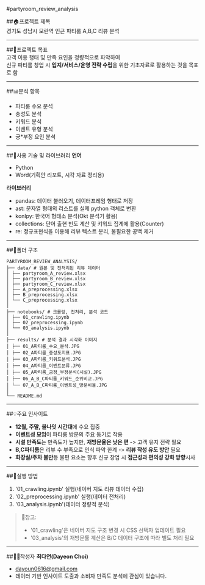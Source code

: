 #partyroom_review_analysis

##🏠프로젝트 제목<br>
경기도 성남시 모란역 인근 파티룸 A,B,C 리뷰 분석

---

##🎯프로젝트 목표<br> 
고객 이용 행태 및 만족 요인을 정량적으로 파악하여<br>
신규 파티룸 창업 시 **입지/서비스/운영 전략 수립**을 위한 기초자료로 활용하는 것을 목표로 함

---

##📊분석 항목
- 파티룸 수요 분석
- 충성도 분석
- 키워드 분석
- 이벤트 유형 분석
- 긍*부정 요인 분석

---

##🧰사용 기술 및 라이브러리
**언어**
- Python
- Word(기획안 리포트, 시각 자료 정리용)

**라이브러리**
- pandas: 데이터 불러오기, 데이터프레임 형태로 저장
- ast: 문자열 형태의 리스트를 실제 python 객체로 변환
- konlpy: 한국어 형태소 분석(Okt 분석기 활용)
- collections: 단어 출현 빈도 계산 및 키워드 집계에 활용(Counter)
- re: 정규표현식을 이용해 리뷰 텍스트 분리, 불필요한 공백 제거

---

##📂폴더 구조
```
PARTYROOM_REVIEW_ANALYSIS/
├── data/ # 원본 및 전처리된 리뷰 데이터
│ ├── partyroom_A_review.xlsx
│ ├── partyroom_B_review.xlsx
│ ├── partyroom_C_review.xlsx
│ ├── A_preprocessing.xlsx
│ ├── B_preprocessing.xlsx
│ └── C_preprocessing.xlsx
│
├── notebooks/ # 크롤링, 전처리, 분석 코드
│ ├── 01_crawling.ipynb
│ ├── 02_preprocessing.ipynb
│ └── 03_analysis.ipynb
│
├── results/ # 분석 결과 시각화 이미지
│ ├── 01_A파티룸_수요_분석.JPG
│ ├── 02_A파티룸_충성도지표.JPG
│ ├── 03_A파티룸_키워드분석.JPG
│ ├── 04_A파티룸_이벤트분류.JPG
│ ├── 05_A파티룸_긍정_부정분석(시설).JPG
│ ├── 06_A_B_C파티룸_키워드_순위비교.JPG
│ └── 07_A_B_C파티룸_이벤트성_방문비율.JPG
│
└── README.md
```  

---

##💡주요 인사이트
- **12월, 주말, 올나잇 시간대**에 수요 집중
- **이벤트성 모임**이 파티룸 방문의 주요 동기로 작용
- **시설 만족도**는 만족도가 높지만, **재방문율은 낮은 편** -> 고객 유지 전략 필요
- **B,C파티룸**은 리뷰 수 부족으로 인식 파악 한계 -> **리뷰 작성 유도 방안** 필요
- **화장실/주차 불만**등 불편 요소는 향후 신규 창업 시 **접근성과 편의성 강화 방향**시사

---

##🚀실행 방법
1. '01_crawling.ipynb' 실행(네이버 지도 리뷰 데이터 수집)
2. '02_preprocessing.ipynb' 실행(데이터 전처리)
3. '03_analysis.ipynb'(데이터 정량적 분석)

> 🔎참고:<br>
> - '01_crawling'은 네이버 지도 구조 변경 시 CSS 선택자 업데이트 필요
> - '03_analysis'의 재방문률 계산은 B/C 데이터 구조에 따라 별도 처리 필요

---

##👩‍💻작성자
**최다연(Dayeon Choi)**
- dayoun0616@gmail.com
- 데이터 기반 인사이트 도출과 소비자 만족도 분석에 관심이 있습니다.
